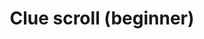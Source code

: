 ---
layout: item
title: Clue scroll (beginner)
item-id: 23182
datatable: true
id: 23182
name: "Clue scroll (beginner)"
monsters:
  - id: 70
    name: "Skeleton"
    combat_level: 22
    wiki_url: "https://oldschool.runescape.wiki/w/Skeleton#Level_22"
    drops:
      - quantity: "1"
        noted: false
        rarity: 0.01
    image: "https://oldschool.runescape.wiki/images/1/1c/Giant_skeleton_%28Tarn%27s_Lair%29.png?87c63"
  - id: 74
    name: "Skeleton"
    combat_level: 21
    wiki_url: "https://oldschool.runescape.wiki/w/Skeleton#Level_21"
    drops:
      - quantity: "1"
        noted: false
        rarity: 0.01
    image: "https://oldschool.runescape.wiki/images/1/1c/Giant_skeleton_%28Tarn%27s_Lair%29.png?87c63"
  - id: 77
    name: "Skeleton"
    combat_level: 25
    wiki_url: "https://oldschool.runescape.wiki/w/Skeleton#Level_25"
    drops:
      - quantity: "1"
        noted: false
        rarity: 0.01
    image: "https://oldschool.runescape.wiki/images/1/1c/Giant_skeleton_%28Tarn%27s_Lair%29.png?87c63"
  - id: 82
    name: "Skeleton"
    combat_level: 45
    wiki_url: "https://oldschool.runescape.wiki/w/Skeleton#Level_45"
    drops:
      - quantity: "1"
        noted: false
        rarity: 0.01
    image: "https://oldschool.runescape.wiki/images/1/1c/Giant_skeleton_%28Tarn%27s_Lair%29.png?87c63"
  - id: 85
    name: "Ghost"
    combat_level: 19
    wiki_url: "https://oldschool.runescape.wiki/w/Ghost#Level_19"
    drops:
      - quantity: "1"
        noted: false
        rarity: 0.011111111111111112
    image: ""
  - id: 110
    name: "Wolf"
    combat_level: 25
    wiki_url: "https://oldschool.runescape.wiki/w/Wolf#Level_25"
    drops:
      - quantity: "1"
        noted: false
        rarity: 0.0078125
    image: "https://oldschool.runescape.wiki/images/thumb/f/fe/Wolf_%28SOS%29.png/1200px-Wolf_%28SOS%29.png?86998"
  - id: 290
    name: "Dwarf"
    combat_level: 10
    wiki_url: "https://oldschool.runescape.wiki/w/Dwarf#Level_10"
    drops:
      - quantity: "1"
        noted: false
        rarity: 0.01
    image: "https://oldschool.runescape.wiki/images/e/ed/Dwarf.png?c1b42"
  - id: 292
    name: "Dwarf"
    combat_level: 20
    wiki_url: "https://oldschool.runescape.wiki/w/Dwarf#Level_20"
    drops:
      - quantity: "1"
        noted: false
        rarity: 0.01
    image: "https://oldschool.runescape.wiki/images/e/ed/Dwarf.png?c1b42"
  - id: 294
    name: "Dwarf"
    combat_level: 11
    wiki_url: "https://oldschool.runescape.wiki/w/Dwarf#Level_11"
    drops:
      - quantity: "1"
        noted: false
        rarity: 0.01
    image: "https://oldschool.runescape.wiki/images/e/ed/Dwarf.png?c1b42"
  - id: 299
    name: "Gunthor the brave"
    combat_level: 29
    wiki_url: "https://oldschool.runescape.wiki/w/Gunthor_the_brave"
    drops:
      - quantity: "1"
        noted: false
        rarity: 0.03333333333333333
    image: "https://oldschool.runescape.wiki/images/2/22/Gunthor_the_brave.png?5837c"
  - id: 510
    name: "Dark wizard"
    combat_level: 20
    wiki_url: "https://oldschool.runescape.wiki/w/Dark_wizard#Level_20"
    drops:
      - quantity: "1"
        noted: false
        rarity: 0.02
    image: "https://oldschool.runescape.wiki/images/b/b4/Dark_wizard.png?ee7b6"
  - id: 512
    name: "Dark wizard"
    combat_level: 7
    wiki_url: "https://oldschool.runescape.wiki/w/Dark_wizard#Level_7"
    drops:
      - quantity: "1"
        noted: false
        rarity: 0.02
    image: "https://oldschool.runescape.wiki/images/b/b4/Dark_wizard.png?ee7b6"
  - id: 513
    name: "Mugger"
    combat_level: 6
    wiki_url: "https://oldschool.runescape.wiki/w/Mugger"
    drops:
      - quantity: "1"
        noted: false
        rarity: 0.0125
    image: ""
  - id: 655
    name: "Goblin"
    combat_level: 5
    wiki_url: "https://oldschool.runescape.wiki/w/Goblin#Level_5"
    drops:
      - quantity: "1"
        noted: false
        rarity: 0.015625
    image: "https://oldschool.runescape.wiki/images/d/d2/Goblin.png?21289"
  - id: 1173
    name: "Chicken"
    combat_level: 1
    wiki_url: "https://oldschool.runescape.wiki/w/Chicken"
    drops:
      - quantity: "1"
        noted: false
        rarity: 0.0033333333333333335
    image: "https://oldschool.runescape.wiki/images/7/72/Chicken_%281%29.png?a7258"
  - id: 1408
    name: "Dwarf"
    combat_level: 7
    wiki_url: "https://oldschool.runescape.wiki/w/Dwarf#Level_7"
    drops:
      - quantity: "1"
        noted: false
        rarity: 0.01
    image: "https://oldschool.runescape.wiki/images/e/ed/Dwarf.png?c1b42"
  - id: 1448
    name: "Thief"
    combat_level: 16
    wiki_url: "https://oldschool.runescape.wiki/w/Thief#Standard"
    drops:
      - quantity: "1"
        noted: false
        rarity: 0.011111111111111112
    image: ""
  - id: 2085
    name: "Ice giant"
    combat_level: 53
    wiki_url: "https://oldschool.runescape.wiki/w/Ice_giant#Level_53"
    drops:
      - quantity: "1"
        noted: false
        rarity: 0.025
    image: "https://oldschool.runescape.wiki/images/9/96/Ice_giant.png?20915"
  - id: 2090
    name: "Moss giant"
    combat_level: 42
    wiki_url: "https://oldschool.runescape.wiki/w/Moss_giant#Level_42"
    drops:
      - quantity: "1"
        noted: false
        rarity: 0.022222222222222223
    image: "https://oldschool.runescape.wiki/images/6/61/Moss_giant.png?3c6c6"
  - id: 2098
    name: "Hill Giant"
    combat_level: 28
    wiki_url: "https://oldschool.runescape.wiki/w/Hill_Giant#1"
    drops:
      - quantity: "1"
        noted: false
        rarity: 0.02
    image: "https://oldschool.runescape.wiki/images/5/5f/Hill_Giant.png?d162a"
  - id: 2477
    name: "Giant spider"
    combat_level: 50
    wiki_url: "https://oldschool.runescape.wiki/w/Giant_spider#Level_50"
    drops:
      - quantity: "1"
        noted: false
        rarity: 0.0078125
    image: "https://oldschool.runescape.wiki/images/0/02/Giant_spider_%28Level_2%29.png?70ac6"
  - id: 2478
    name: "Spider"
    combat_level: 24
    wiki_url: "https://oldschool.runescape.wiki/w/Spider#Stronghold_of_Security"
    drops:
      - quantity: "1"
        noted: false
        rarity: 0.0078125
    image: "https://oldschool.runescape.wiki/images/8/84/Spider.png?f1788"
  - id: 2479
    name: "Scorpion"
    combat_level: 59
    wiki_url: "https://oldschool.runescape.wiki/w/Scorpion#Level_59"
    drops:
      - quantity: "1"
        noted: false
        rarity: 0.01
    image: "https://oldschool.runescape.wiki/images/a/ab/Scorpion.png?79d06"
  - id: 2480
    name: "Scorpion"
    combat_level: 37
    wiki_url: "https://oldschool.runescape.wiki/w/Scorpion#Level_37"
    drops:
      - quantity: "1"
        noted: false
        rarity: 0.01
    image: "https://oldschool.runescape.wiki/images/a/ab/Scorpion.png?79d06"
  - id: 2481
    name: "Minotaur"
    combat_level: 12
    wiki_url: "https://oldschool.runescape.wiki/w/Minotaur#Level_12"
    drops:
      - quantity: "1"
        noted: false
        rarity: 0.016666666666666666
    image: "https://oldschool.runescape.wiki/images/7/7e/Minotaur.png?65d6a"
  - id: 2482
    name: "Minotaur"
    combat_level: 19
    wiki_url: "https://oldschool.runescape.wiki/w/Minotaur#Level_12"
    drops:
      - quantity: "1"
        noted: false
        rarity: 0.016666666666666666
    image: "https://oldschool.runescape.wiki/images/7/7e/Minotaur.png?65d6a"
  - id: 2483
    name: "Minotaur"
    combat_level: 27
    wiki_url: "https://oldschool.runescape.wiki/w/Minotaur#Level_27"
    drops:
      - quantity: "1"
        noted: false
        rarity: 0.016666666666666666
    image: "https://oldschool.runescape.wiki/images/7/7e/Minotaur.png?65d6a"
  - id: 2485
    name: "Goblin"
    combat_level: 13
    wiki_url: "https://oldschool.runescape.wiki/w/Goblin#Level_13"
    drops:
      - quantity: "1"
        noted: false
        rarity: 0.015625
    image: "https://oldschool.runescape.wiki/images/d/d2/Goblin.png?21289"
  - id: 2486
    name: "Goblin"
    combat_level: 11
    wiki_url: "https://oldschool.runescape.wiki/w/Goblin#Level_11"
    drops:
      - quantity: "1"
        noted: false
        rarity: 0.015625
    image: "https://oldschool.runescape.wiki/images/d/d2/Goblin.png?21289"
  - id: 2487
    name: "Goblin"
    combat_level: 16
    wiki_url: "https://oldschool.runescape.wiki/w/Goblin#Level_16"
    drops:
      - quantity: "1"
        noted: false
        rarity: 0.015625
    image: "https://oldschool.runescape.wiki/images/d/d2/Goblin.png?21289"
  - id: 2488
    name: "Goblin"
    combat_level: 25
    wiki_url: "https://oldschool.runescape.wiki/w/Goblin#Level_25"
    drops:
      - quantity: "1"
        noted: false
        rarity: 0.015625
    image: "https://oldschool.runescape.wiki/images/d/d2/Goblin.png?21289"
  - id: 2490
    name: "Wolf"
    combat_level: 14
    wiki_url: "https://oldschool.runescape.wiki/w/Wolf#Level_14"
    drops:
      - quantity: "1"
        noted: false
        rarity: 0.0078125
    image: "https://oldschool.runescape.wiki/images/thumb/f/fe/Wolf_%28SOS%29.png/1200px-Wolf_%28SOS%29.png?86998"
  - id: 2491
    name: "Wolf"
    combat_level: 11
    wiki_url: "https://oldschool.runescape.wiki/w/Wolf#Level_11"
    drops:
      - quantity: "1"
        noted: false
        rarity: 0.0078125
    image: "https://oldschool.runescape.wiki/images/thumb/f/fe/Wolf_%28SOS%29.png/1200px-Wolf_%28SOS%29.png?86998"
  - id: 2510
    name: "Giant rat"
    combat_level: 26
    wiki_url: "https://oldschool.runescape.wiki/w/Giant_rat#Level_26"
    drops:
      - quantity: "1"
        noted: false
        rarity: 0.0078125
    image: "https://oldschool.runescape.wiki/images/e/e4/Giant_rat.png?9bf29"
  - id: 2520
    name: "Skeleton"
    combat_level: 68
    wiki_url: "https://oldschool.runescape.wiki/w/Skeleton#Level_68"
    drops:
      - quantity: "1"
        noted: false
        rarity: 0.01
    image: "https://oldschool.runescape.wiki/images/1/1c/Giant_skeleton_%28Tarn%27s_Lair%29.png?87c63"
  - id: 2521
    name: "Skeleton"
    combat_level: 60
    wiki_url: "https://oldschool.runescape.wiki/w/Skeleton#Level_60"
    drops:
      - quantity: "1"
        noted: false
        rarity: 0.01
    image: "https://oldschool.runescape.wiki/images/1/1c/Giant_skeleton_%28Tarn%27s_Lair%29.png?87c63"
  - id: 2524
    name: "Skeleton"
    combat_level: 85
    wiki_url: "https://oldschool.runescape.wiki/w/Skeleton#Level_85"
    drops:
      - quantity: "1"
        noted: false
        rarity: 0.01
    image: "https://oldschool.runescape.wiki/images/1/1c/Giant_skeleton_%28Tarn%27s_Lair%29.png?87c63"
  - id: 2527
    name: "Ghost"
    combat_level: 77
    wiki_url: "https://oldschool.runescape.wiki/w/Ghost#Level_77"
    drops:
      - quantity: "1"
        noted: false
        rarity: 0.011111111111111112
    image: ""
  - id: 2531
    name: "Ghost"
    combat_level: 76
    wiki_url: "https://oldschool.runescape.wiki/w/Ghost#Level_76"
    drops:
      - quantity: "1"
        noted: false
        rarity: 0.011111111111111112
    image: ""
  - id: 2790
    name: "Cow"
    combat_level: 2
    wiki_url: "https://oldschool.runescape.wiki/w/Cow#Normal"
    drops:
      - quantity: "1"
        noted: false
        rarity: 0.0078125
    image: "https://oldschool.runescape.wiki/images/thumb/2/21/Cow_%281%29.png/1200px-Cow_%281%29.png?52ebb"
  - id: 2792
    name: "Cow calf"
    combat_level: 2
    wiki_url: "https://oldschool.runescape.wiki/w/Cow_calf"
    drops:
      - quantity: "1"
        noted: false
        rarity: 0.0078125
    image: "https://oldschool.runescape.wiki/images/thumb/7/72/Cow_calf.png/1200px-Cow_calf.png?284fc"
  - id: 2838
    name: "Grizzly bear"
    combat_level: 21
    wiki_url: "https://oldschool.runescape.wiki/w/Grizzly_bear#Level_21"
    drops:
      - quantity: "1"
        noted: false
        rarity: 0.011111111111111112
    image: "https://oldschool.runescape.wiki/images/thumb/5/51/Grizzly_bear_%28level_21%29.png/1200px-Grizzly_bear_%28level_21%29.png?5c286"
  - id: 2839
    name: "Black bear"
    combat_level: 19
    wiki_url: "https://oldschool.runescape.wiki/w/Black_bear"
    drops:
      - quantity: "1"
        noted: false
        rarity: 0.011111111111111112
    image: "https://oldschool.runescape.wiki/images/thumb/1/1c/Black_bear.png/1200px-Black_bear.png?f440b"
  - id: 2856
    name: "Giant rat"
    combat_level: 3
    wiki_url: "https://oldschool.runescape.wiki/w/Giant_rat#Level_3"
    drops:
      - quantity: "1"
        noted: false
        rarity: 0.0078125
    image: "https://oldschool.runescape.wiki/images/e/e4/Giant_rat.png?9bf29"
  - id: 2862
    name: "Giant rat"
    combat_level: 6
    wiki_url: "https://oldschool.runescape.wiki/w/Giant_rat#Level_6"
    drops:
      - quantity: "1"
        noted: false
        rarity: 0.0078125
    image: "https://oldschool.runescape.wiki/images/e/e4/Giant_rat.png?9bf29"
  - id: 3014
    name: "Man"
    combat_level: 2
    wiki_url: "https://oldschool.runescape.wiki/w/Man#Blue_Moon_Inn"
    drops:
      - quantity: "1"
        noted: false
        rarity: 0.011111111111111112
    image: "https://oldschool.runescape.wiki/images/9/99/Man_%28red%29.png?91a46"
  - id: 3015
    name: "Woman"
    combat_level: 2
    wiki_url: "https://oldschool.runescape.wiki/w/Woman"
    drops:
      - quantity: "1"
        noted: false
        rarity: 0.011111111111111112
    image: ""
  - id: 3017
    name: "Giant spider"
    combat_level: 2
    wiki_url: "https://oldschool.runescape.wiki/w/Giant_spider#Level_2"
    drops:
      - quantity: "1"
        noted: false
        rarity: 0.0078125
    image: "https://oldschool.runescape.wiki/images/0/02/Giant_spider_%28Level_2%29.png?70ac6"
  - id: 3018
    name: "Giant spider"
    combat_level: 27
    wiki_url: "https://oldschool.runescape.wiki/w/Giant_spider#Level_27"
    drops:
      - quantity: "1"
        noted: false
        rarity: 0.0078125
    image: "https://oldschool.runescape.wiki/images/0/02/Giant_spider_%28Level_2%29.png?70ac6"
  - id: 3019
    name: "Spider"
    combat_level: 1
    wiki_url: "https://oldschool.runescape.wiki/w/Spider#Common"
    drops:
      - quantity: "1"
        noted: false
        rarity: 0.0078125
    image: "https://oldschool.runescape.wiki/images/8/84/Spider.png?f1788"
  - id: 3021
    name: "Deadly red spider"
    combat_level: 34
    wiki_url: "https://oldschool.runescape.wiki/w/Deadly_red_spider"
    drops:
      - quantity: "1"
        noted: false
        rarity: 0.0078125
    image: "https://oldschool.runescape.wiki/images/e/e1/Deadly_red_spider.png?fef61"
  - id: 3024
    name: "Scorpion"
    combat_level: 14
    wiki_url: "https://oldschool.runescape.wiki/w/Scorpion#Level_14"
    drops:
      - quantity: "1"
        noted: false
        rarity: 0.01
    image: "https://oldschool.runescape.wiki/images/a/ab/Scorpion.png?79d06"
  - id: 3027
    name: "King Scorpion"
    combat_level: 32
    wiki_url: "https://oldschool.runescape.wiki/w/King_Scorpion"
    drops:
      - quantity: "1"
        noted: false
        rarity: 0.01
    image: "https://oldschool.runescape.wiki/images/5/52/King_Scorpion.png?7d174"
  - id: 3028
    name: "Goblin"
    combat_level: 2
    wiki_url: "https://oldschool.runescape.wiki/w/Goblin#Level_2"
    drops:
      - quantity: "1"
        noted: false
        rarity: 0.015625
    image: "https://oldschool.runescape.wiki/images/d/d2/Goblin.png?21289"
  - id: 3049
    name: "Hobgoblin"
    combat_level: 28
    wiki_url: "https://oldschool.runescape.wiki/w/Hobgoblin#Level_28"
    drops:
      - quantity: "1"
        noted: false
        rarity: 0.014285714285714285
    image: "https://oldschool.runescape.wiki/images/3/31/Hobgoblin.png?633a6"
  - id: 3050
    name: "Hobgoblin"
    combat_level: 42
    wiki_url: "https://oldschool.runescape.wiki/w/Hobgoblin#Level_42"
    drops:
      - quantity: "1"
        noted: false
        rarity: 0.014285714285714285
    image: "https://oldschool.runescape.wiki/images/3/31/Hobgoblin.png?633a6"
  - id: 3055
    name: "Barbarian"
    combat_level: 17
    wiki_url: "https://oldschool.runescape.wiki/w/Barbarian#Level_17_(Alberich)"
    drops:
      - quantity: "1"
        noted: false
        rarity: 0.013333333333333334
    image: "https://oldschool.runescape.wiki/images/6/66/Barbarian_%28Fafner%29_chathead.png?3c6d0"
  - id: 3056
    name: "Barbarian"
    combat_level: 10
    wiki_url: "https://oldschool.runescape.wiki/w/Barbarian#Level_10_(Fafner)"
    drops:
      - quantity: "1"
        noted: false
        rarity: 0.013333333333333334
    image: "https://oldschool.runescape.wiki/images/6/66/Barbarian_%28Fafner%29_chathead.png?3c6d0"
  - id: 3068
    name: "Barbarian"
    combat_level: 15
    wiki_url: "https://oldschool.runescape.wiki/w/Barbarian#Level_15_(Aitan)"
    drops:
      - quantity: "1"
        noted: false
        rarity: 0.013333333333333334
    image: "https://oldschool.runescape.wiki/images/6/66/Barbarian_%28Fafner%29_chathead.png?3c6d0"
  - id: 3072
    name: "Barbarian"
    combat_level: 9
    wiki_url: "https://oldschool.runescape.wiki/w/Barbarian#Level_9_(Sieglinde)"
    drops:
      - quantity: "1"
        noted: false
        rarity: 0.013333333333333334
    image: "https://oldschool.runescape.wiki/images/6/66/Barbarian_%28Fafner%29_chathead.png?3c6d0"
  - id: 3114
    name: "Farmer"
    combat_level: 7
    wiki_url: "https://oldschool.runescape.wiki/w/Farmer"
    drops:
      - quantity: "1"
        noted: false
        rarity: 0.011111111111111112
    image: "https://oldschool.runescape.wiki/images/3/3d/Farmer.png?1e65e"
  - id: 3262
    name: "Barbarian"
    combat_level: 8
    wiki_url: "https://oldschool.runescape.wiki/w/Barbarian#Level_8"
    drops:
      - quantity: "1"
        noted: false
        rarity: 0.013333333333333334
    image: "https://oldschool.runescape.wiki/images/6/66/Barbarian_%28Fafner%29_chathead.png?3c6d0"
  - id: 3263
    name: "Drunken man"
    combat_level: 3
    wiki_url: "https://oldschool.runescape.wiki/w/Drunken_man"
    drops:
      - quantity: "1"
        noted: false
        rarity: 0.011111111111111112
    image: "https://oldschool.runescape.wiki/images/4/4f/Drunken_man.png?44992"
  - id: 3279
    name: "Cuffs"
    combat_level: 3
    wiki_url: "https://oldschool.runescape.wiki/w/Cuffs"
    drops:
      - quantity: "1"
        noted: false
        rarity: 0.011111111111111112
    image: "https://oldschool.runescape.wiki/images/f/f4/Cuffs.png?387f2"
  - id: 3280
    name: "Narf"
    combat_level: 2
    wiki_url: "https://oldschool.runescape.wiki/w/Narf"
    drops:
      - quantity: "1"
        noted: false
        rarity: 0.011111111111111112
    image: ""
  - id: 3281
    name: "Rusty"
    combat_level: 2
    wiki_url: "https://oldschool.runescape.wiki/w/Rusty"
    drops:
      - quantity: "1"
        noted: false
        rarity: 0.011111111111111112
    image: "https://oldschool.runescape.wiki/images/f/fe/Rusty.png?ef788"
  - id: 3282
    name: "Jeff"
    combat_level: 2
    wiki_url: "https://oldschool.runescape.wiki/w/Jeff"
    drops:
      - quantity: "1"
        noted: false
        rarity: 0.011111111111111112
    image: ""
  - id: 3284
    name: "Hengel"
    combat_level: 2
    wiki_url: "https://oldschool.runescape.wiki/w/Hengel"
    drops:
      - quantity: "1"
        noted: false
        rarity: 0.011111111111111112
    image: ""
  - id: 3285
    name: "Anja"
    combat_level: 2
    wiki_url: "https://oldschool.runescape.wiki/w/Anja"
    drops:
      - quantity: "1"
        noted: false
        rarity: 0.011111111111111112
    image: ""
  - id: 3292
    name: "Al-Kharid warrior"
    combat_level: 9
    wiki_url: "https://oldschool.runescape.wiki/w/Al-Kharid_warrior"
    drops:
      - quantity: "1"
        noted: false
        rarity: 0.011111111111111112
    image: "https://oldschool.runescape.wiki/images/7/7a/Al-Kharid_warrior.png?a9dd5"
  - id: 3625
    name: "Ghost"
    combat_level: 29
    wiki_url: "https://oldschool.runescape.wiki/w/Ghost#Level_29"
    drops:
      - quantity: "1"
        noted: false
        rarity: 0.011111111111111112
    image: ""
  - id: 5370
    name: "Ghost"
    combat_level: 24
    wiki_url: "https://oldschool.runescape.wiki/w/Ghost#Level_24"
    drops:
      - quantity: "1"
        noted: false
        rarity: 0.011111111111111112
    image: ""
  - id: 7416
    name: "Obor"
    combat_level: 106
    wiki_url: "https://oldschool.runescape.wiki/w/Obor"
    drops:
      - quantity: "1"
        noted: false
        rarity: 1
    image: "https://oldschool.runescape.wiki/images/8/88/Obor.png?8ec21"
  - id: 8195
    name: "Bryophyta"
    combat_level: 128
    wiki_url: "https://oldschool.runescape.wiki/w/Bryophyta"
    drops:
      - quantity: "1"
        noted: false
        rarity: 1
    image: "https://oldschool.runescape.wiki/images/8/86/Bryophyta.png?090fd"
  - id: 8700
    name: "Giant frog"
    combat_level: 13
    wiki_url: "https://oldschool.runescape.wiki/w/Giant_frog#Level_13"
    drops:
      - quantity: "1"
        noted: false
        rarity: 0.0078125
    image: "https://oldschool.runescape.wiki/images/c/c6/Giant_frog.png?a8fe4"
  - id: 10522
    name: "Wolf"
    combat_level: 79
    wiki_url: "https://oldschool.runescape.wiki/w/Wolf#Level_11"
    drops:
      - quantity: "1"
        noted: false
        rarity: 0.0078125
    image: "https://oldschool.runescape.wiki/images/thumb/f/fe/Wolf_%28SOS%29.png/1200px-Wolf_%28SOS%29.png?86998"
---